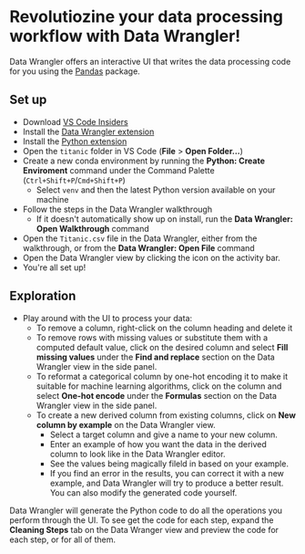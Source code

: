 # Revolutiozine your data processing workflow with Data Wrangler! 

Data Wrangler offers an interactive UI that writes the data processing code for you using the [Pandas](https://pypi.org/project/pandas/) package.

## Set up 
- Download [VS Code Insiders](https://code.visualstudio.com/insiders/)
- Install the [Data Wrangler extension](TBD)
- Install the [Python extension](https://marketplace.visualstudio.com/items?itemName=ms-python.python)
- Open the `titanic` folder in VS Code (**File** > **Open Folder...**)
- Create a new conda environment by running the **Python: Create Enviroment** command under the Command Palette (`Ctrl+Shift+P`/`Cmd+Shift+P`)
   - Select `venv` and then the latest Python version available on your machine 
- Follow the steps in the Data Wrangler walkthrough 
   - If it doesn't automatically show up on install, run the **Data Wrangler: Open Walkthrough** command 
- Open the `Titanic.csv` file in the Data Wrangler, either from the walkthrough, or from the **Data Wrangler: Open File** command
- Open the Data Wrangler view by clicking the icon on the activity bar. 
- You're all set up!  

## Exploration
- Play around with the UI to process your data:
    - To remove a column, right-click on the column heading and delete it
    - To remove rows with missing values or substitute them with a computed default value, click on the desired column and select **Fill missing values** under the **Find and replace** section on the Data Wrangler view in the side panel.
    - To reformat a categorical column by one-hot encoding it to make it suitable for machine learning algorithms, click on the column and select **One-hot encode** under the **Formulas** section on the Data Wrangler view in the side panel.
    - To create a new derived column from existing columns, click on **New column by example** on the Data Wrangler view.
      - Select a target column and give a name to your new column. 
      - Enter an example of how you want the data in the derived column to look like in the Data Wrangler editor. 
      - See the values being magically fileld in based on your example. 
      - If you find an error in the results, you can correct it with a new example, and Data Wrangler will try to produce a better result. You can also modify the generated code yourself.
    
Data Wrangler will generate the Python code to do all the operations you perform through the UI. To see get the code for each step, expand the **Cleaning Steps** tab on the Data Wranger view and preview the code for each step, or for all of them. 



